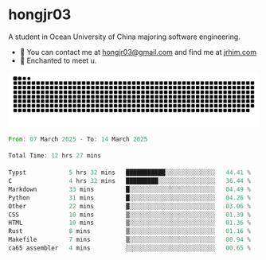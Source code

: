 # hongjr03

A student in Ocean University of China majoring software engineering.

- 📧 You can contact me at hongjr03@gmail.com and find me at [jrhim.com](https://jrhim.com/)
- 💜 Enchanted to meet u.

<picture>
  <source media="(prefers-color-scheme: dark)" srcset="https://raw.githubusercontent.com/hongjr03/hongjr03/output/github-contribution-grid-snake-dark.svg" />
  <source media="(prefers-color-scheme: light)" srcset="https://raw.githubusercontent.com/hongjr03/hongjr03/output/github-contribution-grid-snake.svg" />
  <img alt="github contribution grid snake animation" src="https://raw.githubusercontent.com/hongjr03/hongjr03/output/github-contribution-grid-snake.svg" />
</picture>

<!--START_SECTION:waka-->

```rust
From: 07 March 2025 - To: 14 March 2025

Total Time: 12 hrs 27 mins

Typst            5 hrs 32 mins   ███████████░░░░░░░░░░░░░░   44.41 %
C                4 hrs 32 mins   █████████░░░░░░░░░░░░░░░░   36.44 %
Markdown         33 mins         █░░░░░░░░░░░░░░░░░░░░░░░░   04.49 %
Python           31 mins         █░░░░░░░░░░░░░░░░░░░░░░░░   04.26 %
Other            22 mins         ▓░░░░░░░░░░░░░░░░░░░░░░░░   03.06 %
CSS              10 mins         ▒░░░░░░░░░░░░░░░░░░░░░░░░   01.39 %
HTML             10 mins         ▒░░░░░░░░░░░░░░░░░░░░░░░░   01.36 %
Rust             8 mins          ▒░░░░░░░░░░░░░░░░░░░░░░░░   01.16 %
Makefile         7 mins          ▒░░░░░░░░░░░░░░░░░░░░░░░░   00.94 %
ca65 assembler   4 mins          ░░░░░░░░░░░░░░░░░░░░░░░░░   00.65 %
```

<!--END_SECTION:waka-->

